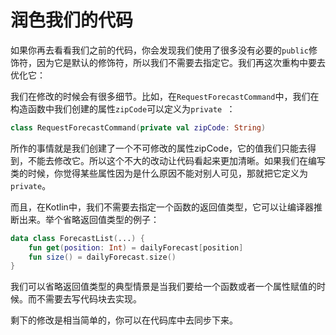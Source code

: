 # 润色我们的代码

如果你再去看看我们之前的代码，你会发现我们使用了很多没有必要的`public`修饰符，因为它是默认的修饰符，所以我们不需要去指定它。我们再这次重构中要去优化它：

我们在修改的时候会有很多细节。比如，在`RequestForecastCommand`中，我们在构造函数中我们创建的属性`zipCode`可以定义为`private `：

```kotlin
class RequestForecastCommand(private val zipCode: String)
```

所作的事情就是我们创建了一个不可修改的属性zipCode，它的值我们只能去得到，不能去修改它。所以这个不大的改动让代码看起来更加清晰。如果我们在编写类的时候，你觉得某些属性因为是什么原因不能对别人可见，那就把它定义为`private`。

而且，在Kotlin中，我们不需要去指定一个函数的返回值类型，它可以让编译器推断出来。举个省略返回值类型的例子：

```kotlin
data class ForecastList(...) {
	fun get(position: Int) = dailyForecast[position]
	fun size() = dailyForecast.size()
}
```

我们可以省略返回值类型的典型情景是当我们要给一个函数或者一个属性赋值的时候。而不需要去写代码块去实现。

剩下的修改是相当简单的，你可以在代码库中去同步下来。